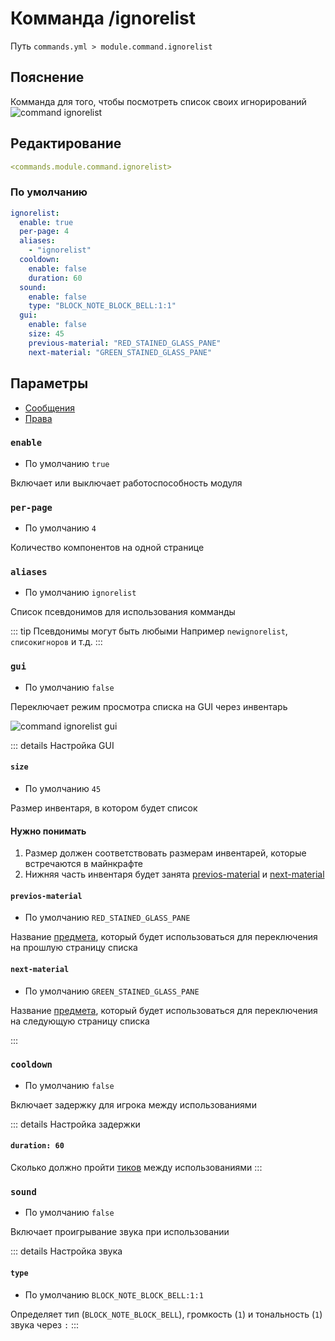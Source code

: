 # Комманда /ignorelist
Путь `commands.yml > module.command.ignorelist`

## Пояснение
Комманда для того, чтобы посмотреть список своих игнорирований
![command ignorelist](/commandignorelist.png)

## Редактирование
```yaml
<commands.module.command.ignorelist>
```

### По умолчанию
```yaml
ignorelist:
  enable: true
  per-page: 4
  aliases:
    - "ignorelist"
  cooldown:
    enable: false
    duration: 60
  sound:
    enable: false
    type: "BLOCK_NOTE_BLOCK_BELL:1:1"
  gui:
    enable: false
    size: 45
    previous-material: "RED_STAINED_GLASS_PANE"
    next-material: "GREEN_STAINED_GLASS_PANE"
```

## Параметры

- [Сообщения](/ru/messages/ru_ru/module/command/ignorelist/)
- [Права](/ru/permissions/module/command/ignorelist/)

### `enable`
- По умолчанию `true`

Включает или выключает работоспособность модуля

### `per-page`
- По умолчанию `4`

Количество компонентов на одной странице

### `aliases`
- По умолчанию `ignorelist`

Список псевдонимов для использования комманды

::: tip Псевдонимы могут быть любыми
Например `newignorelist`, `списокигноров` и т.д.
:::

### `gui`
- По умолчанию `false`

Переключает режим просмотра списка на GUI через инвентарь

![command ignorelist gui](/commandignorelistgui.png)

::: details Настройка GUI
#### `size`
- По умолчанию `45`

Размер инвентаря, в котором будет список

#### Нужно понимать
1. Размер должен соответствовать размерам инвентарей, которые встречаются в майнкрафте
2. Нижняя часть инвентаря будет занята [previos-material](#previos-material) и [next-material](#next-material)

#### `previos-material`
- По умолчанию `RED_STAINED_GLASS_PANE`

Название [предмета](https://ru.minecraft.wiki/w/%D0%9C%D0%B0%D1%82%D0%B5%D1%80%D0%B8%D0%B0%D0%BB%D1%8B), который будет использоваться для переключения на прошлую страницу списка

#### `next-material`
- По умолчанию `GREEN_STAINED_GLASS_PANE`

Название [предмета](https://ru.minecraft.wiki/w/%D0%9C%D0%B0%D1%82%D0%B5%D1%80%D0%B8%D0%B0%D0%BB%D1%8B), который будет использоваться для переключения на следующую страницу списка

:::

### `cooldown`
- По умолчанию `false`

Включает задержку для игрока между использованиями

::: details Настройка задержки
#### `duration: 60`

Сколько должно пройти [тиков](https://ru.minecraft.wiki/w/%D0%A2%D0%B0%D0%BA%D1%82) между использованиями
:::

### `sound`
- По умолчанию `false`

Включает проигрывание звука при использовании

::: details Настройка звука
#### `type`
- По умолчанию `BLOCK_NOTE_BLOCK_BELL:1:1`

Определяет тип (`BLOCK_NOTE_BLOCK_BELL`), громкость (`1`) и тональность (`1`) звука через `:`
:::